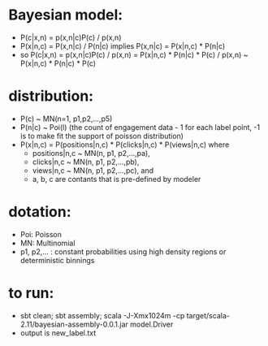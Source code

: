 # Bayesian model:
- P(c|x,n) = p(x,n|c)P(c) / p(x,n)
- P(x|n,c) = P(x,n|c) / P(n|c) implies P(x,n|c) = P(x|n,c) * P(n|c)
- so P(c|x,n) = p(x,n|c)P(c) / p(x,n) = P(x|n,c) * P(n|c) * P(c) / p(x,n) ~ P(x|n,c) * P(n|c) * P(c) 

# distribution:
- P(c) ~ MN(n=1, p1,p2,...,p5)
- P(n|c) ~ Poi(l) (the count of engagement data - 1 for each label point, -1 is to make fit the support of poisson distribution) 
- P(x|n,c) = P(positions|n,c) * P(clicks|n,c) * P(views|n,c) where 
  - positions|n,c ~ MN(n, p1, p2,...,pa), 
  - clicks|n,c ~ MN(n, p1, p2,...,pb),
  - views|n,c ~ MN(n, p1, p2,...,pc), and
  - a, b, c are contants that is pre-defined by modeler

# dotation:
- Poi: Poisson
- MN: Multinomial
- p1, p2,... : constant probabilities using high density regions or deterministic binnings 

# to run:
- sbt clean; sbt assembly; scala -J-Xmx1024m -cp target/scala-2.11/bayesian-assembly-0.0.1.jar model.Driver
- output is new_label.txt
